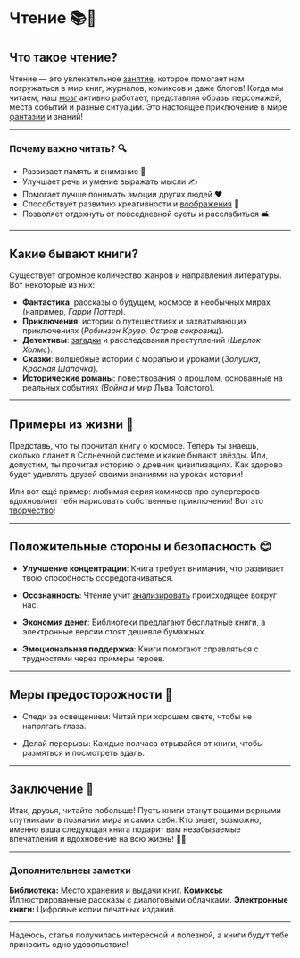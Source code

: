 # **Чтение** 📚💫

## Что такое чтение?

Чтение — это увлекательное [занятие](хобби.md), которое помогает нам погружаться в мир книг, журналов, комиксов и даже блогов! Когда мы читаем, наш [мозг](интеллектуальные.md) активно работает, представляя образы персонажей, места событий и разные ситуации. Это настоящее приключение в мире [фантазии](творческие.md) и знаний!

---

### Почему важно читать? 🔍

- Развивает память и внимание 🧠
- Улучшает речь и умение выражать мысли ✍️
- Помогает лучше понимать эмоции других людей ❤️
- Способствует развитию креативности и [воображения](творческие.md) 🌈
- Позволяет отдохнуть от повседневной суеты и расслабиться 🛋️

---

## Какие бывают книги?

Существует огромное количество жанров и направлений литературы. Вот некоторые из них:

- **Фантастика**: рассказы о будущем, космосе и необычных мирах (например, *Гарри Поттер*).
- **Приключения**: истории о путешествиях и захватывающих приключениях (*Робинзон Крузо*, *Остров сокровищ*).
- **Детективы**: [загадки](интеллектуальны.md) и расследования преступлений (*Шерлок Холмс*).
- **Сказки**: волшебные истории с моралью и уроками (*Золушка*, *Красная Шапочка*).
- **Исторические романы**: повествования о прошлом, основанные на реальных событиях (*Война и мир* Льва Толстого).

---

## Примеры из жизни 🌟

Представь, что ты прочитал книгу о космосе. Теперь ты знаешь, сколько планет в Солнечной системе и какие бывают звёзды. Или, допустим, ты прочитал историю о древних цивилизациях. Как здорово будет удивлять друзей своими знаниями на уроках истории!

Или вот ещё пример: любимая серия комиксов про супергероев вдохновляет тебя нарисовать собственные приключения! Вот это [творчество](творческие.md)!

---

## Положительные стороны и безопасность 😊

- **Улучшение концентрации**: Книга требует внимания, что развивает твою способность сосредотачиваться.

- **Осознанность**: Чтение учит [анализировать](интеллектуальные.md) происходящее вокруг нас.

- **Экономия денег**: Библиотеки предлагают бесплатные книги, а электронные версии стоят дешевле бумажных.

- **Эмоциональная поддержка**: Книги помогают справляться с трудностями через примеры героев.

---

## Меры предосторожности 🛑

- Следи за освещением: Читай при хорошем свете, чтобы не напрягать глаза.

- Делай перерывы: Каждые полчаса отрывайся от книги, чтобы размяться и посмотреть вдаль.

---

## Заключение 🎁

Итак, друзья, читайте побольше! Пусть книги станут вашими верными спутниками в познании мира и самих себя. Кто знает, возможно, именно ваша следующая книга подарит вам незабываемые впечатления и вдохновение на всю жизнь! 🙌✨

---

### Дополнительнеы заметки

**Библиотека:** Место хранения и выдачи книг.
**Комиксы:** Иллюстрированные рассказы с диалоговыми облачками.
**Электронные книги:** Цифровые копии печатных изданий.

---

Надеюсь, статья получилась интересной и полезной, а книги будут тебе приносить одно удовольствие!
